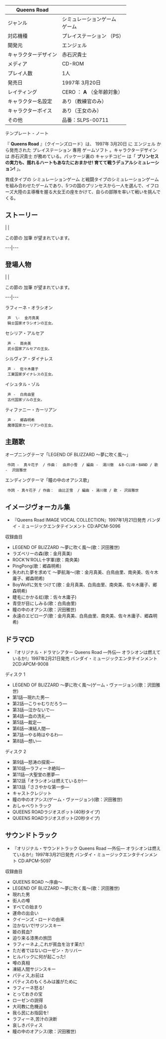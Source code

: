 |  Queens Road  ||
|---|---|
|ジャンル  |  シミュレーションゲーム   <br>ゲーム  |
|対応機種  |  プレイステーション  （PS）   |
|開発元  |  エンジェル   |
|キャラクターデザイン  |  赤石沢貴士   |
|メディア  |  CD-ROM   |
|プレイ人数  |  1人   |
|発売日  |  1997年  3月20日   |
|レイティング  |  CERO  ：  **A** （全年齢対象）   |
|キャラクター名設定  |  あり（教練官のみ）   |
|キャラクターボイス  |  あり（王女のみ）   |
|その他  |  品番：SLPS-00711   |
テンプレート  \-  ノート  
  
『 **Queens Road** 』（クイーンズロード）は、  1997年  3月20日  に  エンジェル  から発売された  プレイステーション
專用  ゲームソフト  。キャラクターデザインは  赤石沢貴士  が務めている。パッケージ裏の  キャッチコピー  は「
**プリンセスの実力も、揺れるハートもあなたにおまかせ! 育てて戦うデュアルシミュレーション!** 」。

育成タイブの  シミュレーションゲーム
と戦闘タイブのシミュレーションゲームを組み合わせたゲームであり、5つの国のプリンセスから一人を選んで、イフローズ大陸の主導権を握る大女王の座をかけて、自らの部隊を率いて戦いを挑んでくる。

##  ストーリー  

|  | 

この節の  加筆  が望まれています。  
  
---|---  
  
##  登場人物  

|  | 

この節の  加筆  が望まれています。  
  
---|---  
  
ラフィーネ・オラシオン

     声  \-  金月真美 
     騎士国家オラシオンの王女。 
セシリア・アルセア

     声 -  南央美 
     武士国家アルセアの王女。 
シルヴィア・ダイナレス

     声 -  佐々木庸子 
     工業国家ダイナレスの王女。 
イシュタル・ゾル

     声 -  白鳥由里 
     古代国家ゾルの王女。 
ティファニー・カーリアン

     声 -  鄉森明希 
     魔導国家カーリアンの王女。 

##  主題歌  

オープニングテーマ「LEGEND OF BLIZZARD 〜夢に吹く風〜」

     作詞 -  真々花子  / 作曲：  由井小雪  / 編曲 -  湯川徹  ＆B-CLUB・BAND / 歌 -  沢田雅世 
エンディングテーマ「瞳の中のオアシス歌」

     作詞 - 真々花子 / 作曲：  由比正雪  / 編曲 - 湯川徹 / 歌 - 沢田雅世 

##  イメージヴォーカル集  

  * 『Queens Road IMAGE VOCAL COLLECTION』1997年1月21日発売  バンダイ・ミュージックエンタテインメント  CD:APCM-5096 

収録曲目

  * LEGEND OF BLIZZARD 〜夢に吹く風〜(歌：沢田雅世) 
  * ラズベリーの森(歌：金月真美) 
  * ROCK'N'ROLL十字軍(歌：南央美) 
  * PingPong(歌：郷森明希) 
  * 失われた夢を求めて 〜夢航海〜(歌：金月真美、白鳥由里、南央美、佐々木庸子、郷森明希) 
  * BoyWolfに気をつけて(歌：金月真美、白鳥由里、南央美、佐々木庸子、郷森明希) 
  * 睫毛にかかる虹(歌：佐々木庸子) 
  * 青空が目にしみる(歌：白鳥由里) 
  * 瞳の中のオアシス(歌：沢田雅世) 
  * 永遠のエピローグ(歌：金月真美、白鳥由里、南央美、佐々木庸子、郷森明希) 

##  ドラマCD  

  * 『オリジナル・ドラマシアター Queens Road —外伝— オラシオンは燃えているか!』1997年2月21日発売 バンダイ・ミュージックエンタテインメント 2CD:APCM-9008 

ディスク 1

  * LEGEND OF BLIZZARD 〜夢に吹く風〜(ゲーム・ヴァージョン)(歌：沢田雅世) 
  * 第1話—現れた男— 
  * 第2話—こりゃむりだろう— 
  * 第3話—泣かないで— 
  * 第4話—血の洗礼— 
  * 第5話—裁定— 
  * 第6話—凍結人間— 
  * 第7話—やる時はやるわ— 
  * 第8話—想い— 

ディスク 2

  * 第9話—怒涛の探索— 
  * 第10話—ラフィーネ絶叫— 
  * 第11話—大聖堂の悪夢— 
  * 第12話「オラシオンは燃えているか!— 
  * 第13話「ささやかな第一歩— 
  * キャストクレジット 
  * 瞳の中のオアシス(ゲーム・ヴァージョン)(歌：沢田雅世) 
  * おしゃべりトラック 
  * QUEENS ROADラジオスポット(40秒タイプ) 
  * QUEENS ROADラジオスポット(20秒タイプ) 

##  サウンドトラック  

  * 『オリジナル・サウンドトラック Queens Road —外伝— オラシオンは燃えているか!』1997年3月21日発売 バンダイ・ミュージックエンタテインメント CD:APCM-5097 

収録曲目

  * QUEENS ROAD 〜序曲〜 
  * LEGEND OF BLIZZARD 〜夢に吹く風〜(歌：沢田雅世) 
  * 現れた男 
  * 街人の噂 
  * すべての始まり 
  * 運命の出会い 
  * クイーンズ・ロードの由来 
  * 泣かないで!サジンスキー 
  * 姫の貧血? 
  * 迫り来る漆黒の旅団 
  * ラフィーネよ,これが貧血を治す薬だ! 
  * ただ者ではないローゼン・カリバー 
  * ヒルバックに何が起こった! 
  * 噂の真相 
  * 凍結人間サジンスキー 
  * パティス,お前は 
  * パティスのもくろみは誰がために 
  * ラフィーネ怒る! 
  * とっておきの宝 
  * ローゼンの説得 
  * 大司教に危機迫る 
  * 我ら民にお指図を! 
  * ラフィーネ,苦汁の決断 
  * 哀しきパティス 
  * 瞳の中のオアシス(歌：沢田雅世) 

